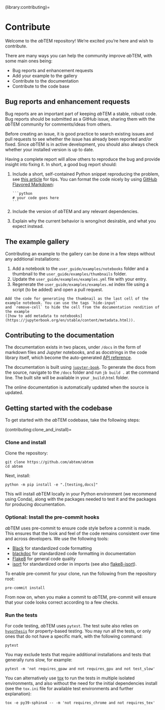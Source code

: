 (library:contributing)=

# Contribute

Welcome to the *ab*TEM repository! We’re excited you’re here and wish to contribute.

There are many ways you can help the community improve *ab*TEM, with some main ones being:

* Bug reports and enhancement requests
* Add your example to the gallery
* Contribute to the documentation
* Contribute to the code base

## Bug reports and enhancement requests

Bug reports are an important part of keeping *ab*TEM a stable, robust code. Bug reports should be submitted as a GitHub 
issue, sharing them with the *ab*TEM community for comments/ideas from others. 

Before creating an issue, it is good practice to search existing issues and pull requests to see whether the issue has 
already been reported and/or fixed. Since *ab*TEM is in active development, you should also always check whether your
installed version is up to date.

Having a complete report will allow others to reproduce the bug and provide insight into fixing it. In short, a good
bug report should:

1. Include a short, self-contained Python snippet reproducing the
   problem, see [this article](https://stackoverflow.com/help/minimal-reproducible-example) for tips. You can format the
   code nicely by using [GitHub Flavored Markdown](https://docs.github.com/en/get-started/writing-on-github):
   ````
   ```python
   # your code goes here
   ```
   ````
2. Include the version of *ab*TEM and any relevant dependencies.

3. Explain why the current behavior is wrong/not desirable, and what you expect instead.

## The example gallery

Contributing an example to the gallery can be done in a few steps without any additional installations:

1. Add a notebook to the `user_guide/examples/notebooks` folder and a thumbnail to the `user_guide/examples/thumbnails` folder.
2. Update the `user_guide/examples/examples.yml` file with your entry.
3. Regenerate the `user_guide/examples/examples.md` index file using a script (to be added) and open a pull request.

```{tip}
Add the code for generating the thumbnail as the last cell of the example notebook. You can use the tags `hide-input`
and `remove-cell` to hide the cell from the documentation rendition of the example 
([how to add metadata to notebooks](https://jupyterbook.org/en/stable/content/metadata.html)).
```

## Contributing to the documentation

The documentation exists in two places, under `/docs` in the form of markdown files and Jupyter notebooks, and as
docstrings in the code library itself, which become the auto-generated [API reference](reference:api).

The documentation is built using [`jupyter-book`](https://jupyterbook.org/en/stable/intro.html). To generate the docs
from the source, navigate to the `/docs` folder and run `jb build .` at the command line. The built site will be
available in your `_build\html` folder.

The online documentation is automatically updated when the source is updated. 

## Getting started with the codebase

To get started with the *ab*TEM codebase, take the following steps:

(contributing:clone_and_install)=
### Clone and install

Clone the repository:

```
git clone https://github.com/abtem/abtem
cd abtem
```

Next, install:

```{code-block}
python -m pip install -e ".[testing,docs]"
```

This will install *ab*TEM locally in your Python environment (we recommend using Conda), along with the packages needed
to test it and the packages for producing documentation.

### Optional: Install the pre-commit hooks

*ab*TEM uses pre-commit to ensure code style before a commit is made. This ensures that the look and
feel of the code remains consistent over time and across developers. We use the following tools:

* [Black](https://black.readthedocs.io/en/stable/) for standardized code formatting
* [blackdoc](https://blackdoc.readthedocs.io/en/latest/) for standardized code formatting in documentation
* [Flake8](https://flake8.pycqa.org/en/latest/) for general code quality
* [isort](https://pycqa.github.io/isort/) for standardized order in imports (see also [flake8-isort](https://github.com/gforcada/flake8-isort)).

To enable pre-commit for your clone, run the following from the repository root:

```{code-block}
pre-commit install
```

From now on, when you make a commit to *ab*TEM, pre-commit will ensure that your code looks correct according to a few
checks.

### Run the tests

For code testing, *ab*TEM uses `pytest`. The test suite also relies on [`hypothesis`](https://hypothesis.readthedocs.io/en/latest/) for property-based testing. You
may run all the tests, or only ones that do not have a specific mark, with the following command:

```{code-block}
pytest
```

You may exclude tests that require additional installations and tests that generally runs slow, for example:

```{code-block}
pytest -m 'not requires_gpaw and not requires_gpu and not test_slow'
```

You can alternatively use [tox](https://tox.wiki/en/latest/) to run the tests in multiple isolated environments, and also without the need for the
initial dependencies install (see the `tox.ini` file for available test environments and further explanation):

```{code-block}
tox -e py39-sphinx4 -- -m 'not requires_chrome and not requires_tex'
```
